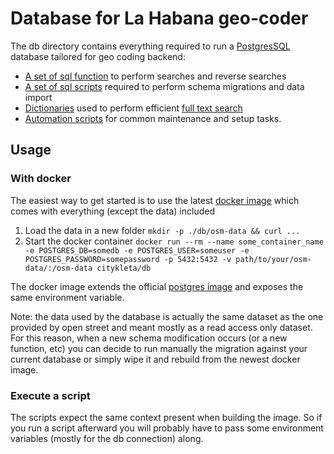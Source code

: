 # Database for La Habana geo-coder

The db directory contains everything required to run a [PostgresSQL]() database tailored for geo coding backend:

* [A set of sql function](./functions) to perform searches and reverse searches
* [A set of sql scripts](./schema) required to perform schema migrations and data import
* [Dictionaries](./dictionaries) used to perform efficient [full text search]()
* [Automation scripts](./scripts) for common maintenance and setup tasks.

## Usage

### With docker

The easiest way to get started is to use the latest [docker image]() which comes with everything (except the data) included

1. Load the data in a new folder ``mkdir -p ./db/osm-data && curl ...``
2. Start the docker container ``docker run --rm --name some_container_name -e POSTGRES_DB=somedb -e POSTGRES_USER=someuser -e POSTGRES_PASSWORD=somepassword -p 5432:5432 -v path/to/your/osm-data/:/osm-data citykleta/db``

The docker image extends the official [postgres image]() and exposes the same environment variable.

Note: the data used by the database is actually the same dataset as the one provided by open street and meant mostly as a read access only dataset.
For this reason, when a new schema modification occurs (or a new function, etc) you can decide to run manually the migration against your current database or simply wipe it and rebuild from the newest docker image.

### Execute a script

The scripts expect the same context present when building the image. So if you run a script afterward you will probably have to pass some environment variables (mostly for the db connection) along.
